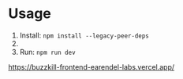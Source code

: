 # Usage

1. Install:
   `npm install --legacy-peer-deps`
2.
3. Run:
   `npm run dev`

https://buzzkill-frontend-earendel-labs.vercel.app/
